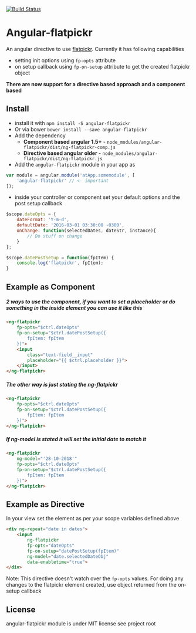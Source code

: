 [![Build Status](https://travis-ci.org/archsaber/angular-flatpickr.svg?branch=master)](https://travis-ci.org/archsaber/angular-flatpickr)

# Angular-flatpickr

An angular directive to use [flatpickr](https://github.com/chmln/flatpickr).
Currently it has following capabilities
* setting init options using `fp-opts` attribute
* on setup callback using `fp-on-setup` attribute to get the created flatpickr object

**There are now support for a directive based approach and a component based**

## Install

* install it with `npm install -S angular-flatpickr`
* Or via bower `bower install --save angular-flatpickr`
* Add the dependency
  * **Component based angular 1.5+** - `node_modules/angular-flatpickr/dist/ng-flatpickr-comp.js`
  * **Directive based angular older** - `node_modules/angular-flatpickr/dist/ng-flatpickr.js`
* Add the `angular-flatpickr` module in your app as

```js
var module = angular.module('atApp.somemodule', [
    'angular-flatpickr' // <- important
]);
```

* inside your controller or component set your default options and the post setup callback

```js
$scope.dateOpts = {
    dateFormat: 'Y-m-d',
    defaultDate: '2016-03-01 03:30:00 -0300',
    onChange: function(selectedDates, dateStr, instance){
        // Do stuff on change
    }
};

$scope.datePostSetup = function(fpItem) {
    console.log('flatpickr', fpItem);
}
```

## Example as Component

##### 2 ways to use the component, if you want to set a placeholder or do something in the inside element you can use it like this
``` html
<ng-flatpickr
	fp-opts="$ctrl.dateOpts"
	fp-on-setup="$ctrl.datePostSetup({
		fpItem: fpItem
	})">
	<input
		class="text-field__input"
		placeholder="{{ $ctrl.placeholder }}">
	</input>
</ng-flatpickr>
```

##### The other way is just stating the ng-flatpickr
``` html
<ng-flatpickr
	fp-opts="$ctrl.dateOpts"
	fp-on-setup="$ctrl.datePostSetup({
		fpItem: fpItem
	})">
</ng-flatpickr>
```

##### If ng-model is stated it will set the initial date to match it
``` html
<ng-flatpickr
    ng-model="'28-10-2018'"
	fp-opts="$ctrl.dateOpts"
	fp-on-setup="$ctrl.datePostSetup({
		fpItem: fpItem
	})">
</ng-flatpickr>
```


## Example as Directive

In your view set the element as per your scope variables defined above
``` html
<div ng-repeat="date in dates">
    <input
        ng-flatpickr
        fp-opts="dateOpts"
        fp-on-setup="datePostSetup(fpItem)"
        ng-model="date.selectedDateObj"
        data-enabletime="true">
</div>
```


Note: This directive doesn't watch over the `fp-opts` values. For doing any changes to the flatpickr element created, use object returned from the on-setup callback


## License

angular-flatpickr module is under MIT license see project root
